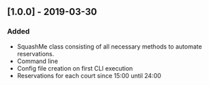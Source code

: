 ## [1.0.0] - 2019-03-30
### Added
- SquashMe class consisting of all necessary methods to automate reservations.
- Command line
- Config file creation on first CLI execution
- Reservations for each court since 15:00 until 24:00
